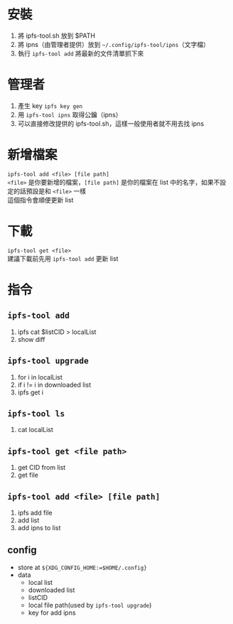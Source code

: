 # 安裝
1. 將 ipfs-tool.sh 放到 $PATH
2. 將 ipns（由管理者提供）放到 `~/.config/ipfs-tool/ipns`（文字檔）
3. 執行 `ipfs-tool add` 將最新的文件清單抓下來

# 管理者
1. 產生 key `ipfs key gen`
2. 用 `ipfs-tool ipns` 取得公鑰（ipns）
3. 可以直接修改提供的 ipfs-tool.sh，這樣一般使用者就不用去找 ipns

# 新增檔案
`ipfs-tool add <file> [file path]`  
`<file>` 是你要新增的檔案，`[file path]` 是你的檔案在 list 中的名字，如果不設定的話預設是和 `<file>` 一樣  
這個指令會順便更新 list

# 下載
`ipfs-tool get <file>`  
建議下載前先用 `ipfs-tool add` 更新 list


# 指令
## `ipfs-tool add`
1. ipfs cat $listCID > localList
2. show diff

## `ipfs-tool upgrade`
1. for i in localList
2. if i != i in downloaded list
3. ipfs get i

## `ipfs-tool ls`
1. cat localList

##  `ipfs-tool get <file path>`
1. get CID from list
2. get file

## `ipfs-tool add <file> [file path]`
1. ipfs add file
2. add list
3. add ipns to list

## config 
* store at `${XDG_CONFIG_HOME:=$HOME/.config}`
* data 
	* local list
	* downloaded list
	* listCID
	* local file path(used by `ipfs-tool upgrade`)
	* key for add ipns

